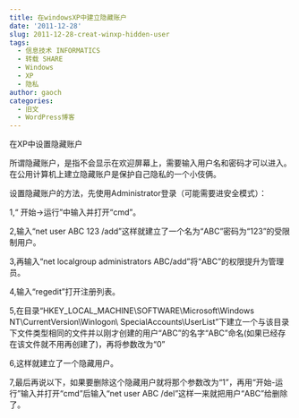 ```yaml
---
title: 在windowsXP中建立隐藏账户
date: '2011-12-28'
slug: 2011-12-28-creat-winxp-hidden-user
tags:
  - 信息技术 INFORMATICS
  - 转载 SHARE
  - Windows
  - XP
  - 隐私
author: gaoch
categories:
  - 旧文
  - WordPress博客
---
```



在XP中设置隐藏账户

所谓隐藏账户，是指不会显示在欢迎屏幕上，需要输入用户名和密码才可以进入。在公用计算机上建立隐藏账户是保护自己隐私的一个小伎俩。

设置隐藏账户的方法，先使用Administrator登录（可能需要进安全模式）：

1,“ 开始→运行”中输入并打开“cmd”。

2,输入“net user ABC 123
/add”这样就建立了一个名为“ABC”密码为“123”的受限制用户。

3,再输入“net localgroup administrators
ABC/add”将“ABC”的权限提升为管理员。

4,输入“regedit”打开注册列表。

5,在目录“HKEY\_LOCAL\_MACHINE\\SOFTWARE\\Microsoft\\Windows
NT\\CurrentVersion\\Winlogon\\
SpecialAccounts\\UserList”下建立一个与该目录下文件类型相同的文件并以刚才创建的用户“ABC”的名字“ABC”命名(如果已经存在该文件就不用再创建了)，再将参数改为“0”

6,这样就建立了一个隐藏用户。

7,最后再说以下，如果要删除这个隐藏用户就将那个参数改为“1”，再用“开始-运行”输入并打开“cmd”后输入“net
user ABC /del”这样一来就把用户“ABC”给删除了。
